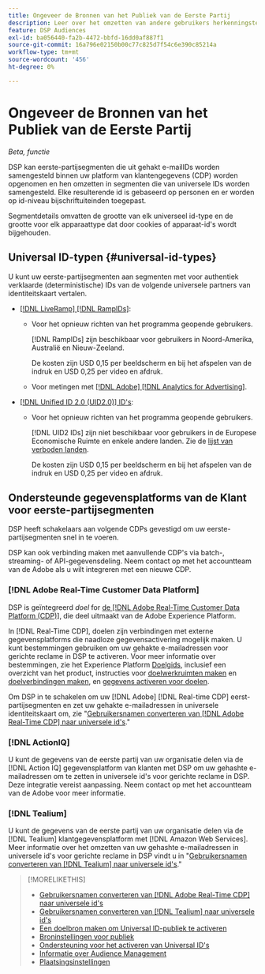 ```yaml
---
title: Ongeveer de Bronnen van het Publiek van de Eerste Partij
description: Leer over het omzetten van andere gebruikers herkenningstekens in uw eerste-partijsegmenten in universele IDs voor het kokieloze richten.
feature: DSP Audiences
exl-id: ba056440-fa2b-4472-bbfd-16dd0af887f1
source-git-commit: 16a796e02150b00c77c825d7f54c6e390c85214a
workflow-type: tm+mt
source-wordcount: '456'
ht-degree: 0%

---
```


# Ongeveer de Bronnen van het Publiek van de Eerste Partij

*Beta, functie*

DSP kan eerste-partijsegmenten die uit gehakt e-mailIDs worden samengesteld binnen uw platform van klantengegevens (CDP) worden opgenomen en hen omzetten in segmenten die van universele IDs worden samengesteld. Elke resulterende id is gebaseerd op personen en er worden op id-niveau bijschriftuiteinden toegepast<!-- Move that info. to somewhere else? -->.

Segmentdetails omvatten de grootte van elk universeel id-type en de grootte voor elk apparaattype dat door cookies of apparaat-id&#39;s wordt bijgehouden.

## Universal ID-typen {#universal-id-types}

<!--  Replace below with this once ID5 sources are possible 

Using your first-party data, you can create segments with IDs from the following universal ID partners.

* Authenticated (deterministic) IDs using hashed email addresses:

-->

U kunt uw eerste-partijsegmenten aan segmenten met voor authentiek verklaarde (deterministische) IDs van de volgende universele partners van identiteitskaart vertalen.

* [[!DNL LiveRamp] [!DNL RampIDs]](https://liveramp.com/identity-resolution):

   * Voor het opnieuw richten van het programma geopende gebruikers.

     [!DNL RampIDs] zijn beschikbaar voor gebruikers in Noord-Amerika, Australië en Nieuw-Zeeland.

     De kosten zijn USD 0,15 per beeldscherm en bij het afspelen van de indruk en USD 0,25 per video en afdruk.

   * Voor metingen met [[!DNL Adobe] [!DNL Analytics for Advertising]](/help/integrations/analytics/overview.md).

* [[!DNL Unified ID 2.0 (UID2.0)] ID&#39;s](https://unifiedid.com):

   * Voor het opnieuw richten van het programma geopende gebruikers.

     [!DNL UID2 IDs] zijn niet beschikbaar voor gebruikers in de Europese Economische Ruimte en enkele andere landen. Zie de [lijst van verboden landen](/help/policies/universal-id-policy.md#prohibited-countries-uid2).

     De kosten zijn USD 0,15 per beeldscherm en bij het afspelen van de indruk en USD 0,25 per video en afdruk.

<!-- Not yet

* Probabilistic (unauthenticated) IDs using hashed email addresses:

  * [[!DNL ID5] IDs](https://id5.io): For retargeting unauthenticated site traffic, prospecting using third-party data, and measurement for both using [[!DNL Adobe] [!DNL Analytics for Advertising]](/help/integrations/analytics/overview.md). ID5 IDs are available for no fee.

    ID5 creates an ID by stitching together user signals (hashed email address) with various browser signals (such as IP address and timestamp).

    [!DNL Analytics] measurement requires all [prerequisites for implementing [!DNL Analytics for Advertising]](/help/integrations/analytics/prerequisites.md) and the [AMO ID and EF ID in your tracking URLs](/help/integrations/analytics/ids.md). You also must sign an agreement with [!DNL ID5] and set a parameter within your existing JavaScript tracking tags. <!-- Contact your Adobe Account Team for instructions. -->

<!--
    >[!NOTE]
    >
    >Third-party segments from [!DNL Eyeota] may automatically include ID5 IDs, in addition to users tracked by cookies or device IDs. The segment details include the size for each type. The usual usage fee for each segment, which is stated next to the segment name, applies; no additional fees are charged for the ID5 IDs.
-->

## Ondersteunde gegevensplatforms van de Klant voor eerste-partijsegmenten

DSP heeft schakelaars aan volgende CDPs gevestigd om uw eerste-partijsegmenten snel in te voeren.

DSP kan ook verbinding maken met aanvullende CDP&#39;s via batch-, streaming- of API-gegevensdeling. Neem contact op met het accountteam van de Adobe als u wilt integreren met een nieuwe CDP.

### [!DNL Adobe Real-Time Customer Data Platform]

DSP is geïntegreerd *doel* for [de [!DNL Adobe Real-Time Customer Data Platform (CDP)]](https://experienceleague.adobe.com/docs/experience-platform/rtcdp/overview.html), die deel uitmaakt van de Adobe Experience Platform.

In [!DNL Real-Time CDP], doelen zijn verbindingen met externe gegevensplatforms die naadloze gegevensactivering mogelijk maken. U kunt bestemmingen gebruiken om uw gehakte e-mailadressen voor gerichte reclame in DSP te activeren. Voor meer informatie over bestemmingen, zie het Experience Platform [Doelgids](https://experienceleague.adobe.com/docs/experience-platform/destinations/home.html), inclusief een overzicht van het product, instructies voor [doelwerkruimten maken](https://experienceleague.adobe.com/docs/experience-platform/destinations/ui/destinations-workspace.html) en [doelverbindingen maken](https://experienceleague.adobe.com/docs/experience-platform/destinations/ui/connect-destination.html), en [gegevens activeren voor doelen](https://experienceleague.adobe.com/docs/experience-platform/destinations/ui/activate/activate-segment-streaming-destinations.html).

Om DSP in te schakelen om uw [!DNL Adobe] [!DNL Real-time CDP] eerst-partijsegmenten en zet uw gehakte e-mailadressen in universele identiteitskaart om, zie &quot;[Gebruikersnamen converteren van [!DNL Adobe Real-Time CDP] naar universele id&#39;s](/help/dsp/audiences/sources/source-adobe-rtcdp.md).&quot;

### [!DNL ActionIQ]

U kunt de gegevens van de eerste partij van uw organisatie delen via de [!DNL Action IQ] gegevensplatform van klanten met DSP om uw gehashte e-mailadressen om te zetten in universele id&#39;s voor gerichte reclame in DSP. Deze integratie vereist aanpassing. Neem contact op met het accountteam van de Adobe voor meer informatie.

### [!DNL Tealium]

U kunt de gegevens van de eerste partij van uw organisatie delen via de [!DNL Tealium] klantgegevensplatform met [!DNL Amazon Web Services]. Meer informatie over het omzetten van uw gehashte e-mailadressen in universele id&#39;s voor gerichte reclame in DSP vindt u in &quot;[Gebruikersnamen converteren van [!DNL Tealium] naar universele id&#39;s](/help/dsp/audiences/sources/source-tealium.md).&quot;

>[!MORELIKETHIS]
>
>* [Gebruikersnamen converteren van [!DNL Adobe Real-Time CDP] naar universele id&#39;s](/help/dsp/audiences/sources/source-adobe-rtcdp.md)
>* [Gebruikersnamen converteren van [!DNL Tealium] naar universele id&#39;s](/help/dsp/audiences/sources/source-tealium.md)
>* [Een doelbron maken om Universal ID-publiek te activeren](source-create.md)
>* [Broninstellingen voor publiek](source-settings.md)
>* [Ondersteuning voor het activeren van Universal ID&#39;s](/help/dsp/audiences/universal-ids.md)
>* [Informatie over Audience Management](/help/dsp/audiences/audience-about.md)
>* [Plaatsingsinstellingen](/help/dsp/campaign-management/placements/placement-settings.md)

